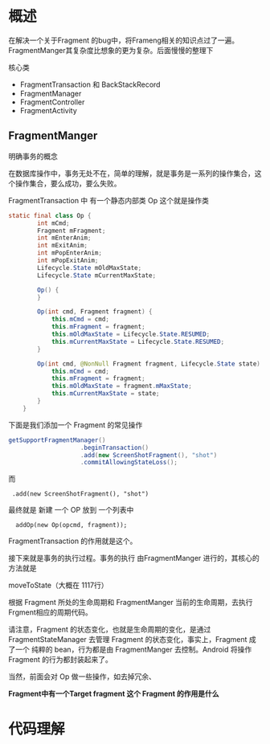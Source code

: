 # 概述

在解决一个关于Fragment 的bug中，将Frameng相关的知识点过了一遍。FragmentManger其复杂度比想象的更为复杂。后面慢慢的整理下


核心类 

-  FragmentTransaction  和  BackStackRecord
-  FragmentManager
-  FragmentController
-  FragmentActivity

## FragmentManger

明确事务的概念


在数据库操作中，事务无处不在，简单的理解，就是事务是一系列的操作集合，这个操作集合，要么成功，要么失败。

FragmentTransaction 中 有一个静态内部类 Op  这个就是操作类


```java 
static final class Op {
        int mCmd;
        Fragment mFragment;
        int mEnterAnim;
        int mExitAnim;
        int mPopEnterAnim;
        int mPopExitAnim;
        Lifecycle.State mOldMaxState;
        Lifecycle.State mCurrentMaxState;

        Op() {
        }

        Op(int cmd, Fragment fragment) {
            this.mCmd = cmd;
            this.mFragment = fragment;
            this.mOldMaxState = Lifecycle.State.RESUMED;
            this.mCurrentMaxState = Lifecycle.State.RESUMED;
        }

        Op(int cmd, @NonNull Fragment fragment, Lifecycle.State state) {
            this.mCmd = cmd;
            this.mFragment = fragment;
            this.mOldMaxState = fragment.mMaxState;
            this.mCurrentMaxState = state;
        }
    }
```

下面是我们添加一个 Fragment 的常见操作

```java 
getSupportFragmentManager()
                    .beginTransaction()
                    .add(new ScreenShotFragment(), "shot")
                    .commitAllowingStateLoss();
```
而
```
 .add(new ScreenShotFragment(), "shot")
 ```
 最终就是 新建 一个 OP 放到 一个列表中

 ```
   addOp(new Op(opcmd, fragment));
 ```


FragmentTransaction  的作用就是这个。


接下来就是事务的执行过程。事务的执行 由FragmentManger 进行的，其核心的方法就是

moveToState（大概在 1117行）

根据 Fragment 所处的生命周期和 FragmentManger 当前的生命周期，去执行 Frgment相应的周期代码。

请注意，Fragment 的状态变化，也就是生命周期的变化，是通过 FragmentStateManager 去管理 Fragment 的状态变化，事实上，Fragment 成了一个 纯粹的 bean，行为都是由 FragmentManger 去控制。Android 将操作Fragment 的行为都封装起来了。

当然，前面会对 Op 做一些操作，如去掉冗余、



**Fragment中有一个Target fragment 这个 Fragment 的作用是什么** 

# 代码理解

